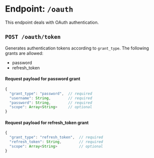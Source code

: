 # Endpoint: `/oauth`

This endpoint deals with OAuth authentication.

## `POST /oauth/token`

Generates authentication tokens according to `grant_type`. The following grants are allowed:
- password
- refresh_token

#### Request payload for password grant

```js
{
  "grant_type": "password",  // required
  "username": String,        // required
  "password": String,        // required
  "scope": Array<String>     // optional
}
```

#### Request payload for refresh_token grant

```js
{
  "grant_type": "refresh_token",  // required
  "refresh_token": String,        // required
  "scope": Array<String>          // optional
}
```
